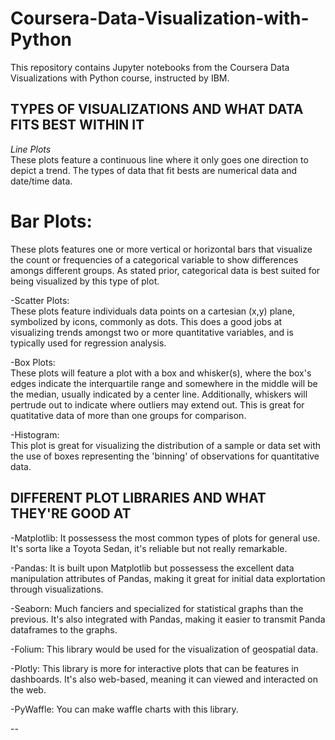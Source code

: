 # Coursera-Data-Visualization-with-Python
This repository contains Jupyter notebooks from the Coursera Data Visualizations with Python course, instructed by IBM.

## TYPES OF VISUALIZATIONS AND WHAT DATA FITS BEST WITHIN IT
*Line Plots*  
These plots feature a continuous line where it only goes one direction to depict a trend.
The types of data that fit bests are numerical data and date/time data.
              
# Bar Plots:   
These plots features one or more vertical or horizontal bars that visualize the count or frequencies of a categorical variable               to show differences amongs different groups.
As stated prior, categorical data is best suited for being visualized by this type of plot.

-Scatter Plots:     
These plots feature individuals data points on a cartesian (x,y) plane, symbolized by icons, commonly as dots. This does a good jobs at visualizing trends amongst two or more quantitative variables, and is typically used for regression analysis.

-Box Plots:  
These plots will feature a plot with a box and whisker(s), where the box's edges indicate the interquartile range and somewhere              in the middle will be the median, usually indicated by a center line. Additionally, whiskers will pertrude out to indicate                   where outliers may extend out.
This is great for quatitative data of more than one groups for comparison.

-Histogram:  
This plot is great for visualizing the distribution of a sample or data set with the use of boxes representing the 'binning' of              observations for quantitative data.

## DIFFERENT PLOT LIBRARIES AND WHAT THEY'RE GOOD AT
-Matplotlib:  It possessess the most common types of plots for general use. It's sorta like a Toyota Sedan, it's reliable but not really                   remarkable.

-Pandas:      It is built upon Matplotlib but possessess the excellent data manipulation attributes of Pandas, making it great for initial                 data explortation through visualizations. 

-Seaborn:     Much fanciers and specialized for statistical graphs than the previous. It's also integrated with Pandas, making it easier to                transmit Panda dataframes to the graphs.

-Folium:      This library would be used for the visualization of geospatial data.

-Plotly:      This library is more for interactive plots that can be features in dashboards. It's also web-based, meaning it can viewed and                interacted on the web. 

-PyWaffle:    You can make waffle charts with this library. 

-- 
        
